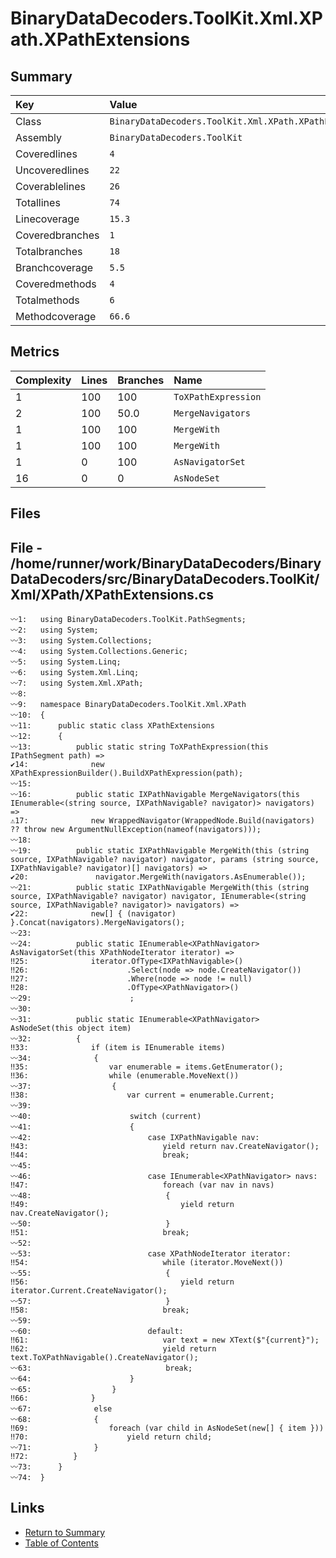 ﻿# BinaryDataDecoders.ToolKit.Xml.XPath.XPathExtensions

## Summary

| Key             | Value                                                  |
| :-------------- | :----------------------------------------------------- |
| Class           | `BinaryDataDecoders.ToolKit.Xml.XPath.XPathExtensions` |
| Assembly        | `BinaryDataDecoders.ToolKit`                           |
| Coveredlines    | `4`                                                    |
| Uncoveredlines  | `22`                                                   |
| Coverablelines  | `26`                                                   |
| Totallines      | `74`                                                   |
| Linecoverage    | `15.3`                                                 |
| Coveredbranches | `1`                                                    |
| Totalbranches   | `18`                                                   |
| Branchcoverage  | `5.5`                                                  |
| Coveredmethods  | `4`                                                    |
| Totalmethods    | `6`                                                    |
| Methodcoverage  | `66.6`                                                 |

## Metrics

| Complexity | Lines | Branches | Name                |
| :--------- | :---- | :------- | :------------------ |
| 1          | 100   | 100      | `ToXPathExpression` |
| 2          | 100   | 50.0     | `MergeNavigators`   |
| 1          | 100   | 100      | `MergeWith`         |
| 1          | 100   | 100      | `MergeWith`         |
| 1          | 0     | 100      | `AsNavigatorSet`    |
| 16         | 0     | 0        | `AsNodeSet`         |

## Files

## File - /home/runner/work/BinaryDataDecoders/BinaryDataDecoders/src/BinaryDataDecoders.ToolKit/Xml/XPath/XPathExtensions.cs

```CSharp
〰1:   using BinaryDataDecoders.ToolKit.PathSegments;
〰2:   using System;
〰3:   using System.Collections;
〰4:   using System.Collections.Generic;
〰5:   using System.Linq;
〰6:   using System.Xml.Linq;
〰7:   using System.Xml.XPath;
〰8:   
〰9:   namespace BinaryDataDecoders.ToolKit.Xml.XPath
〰10:  {
〰11:      public static class XPathExtensions
〰12:      {
〰13:          public static string ToXPathExpression(this IPathSegment path) =>
✔14:              new XPathExpressionBuilder().BuildXPathExpression(path);
〰15:  
〰16:          public static IXPathNavigable MergeNavigators(this IEnumerable<(string source, IXPathNavigable? navigator)> navigators) =>
⚠17:              new WrappedNavigator(WrappedNode.Build(navigators) ?? throw new ArgumentNullException(nameof(navigators)));
〰18:  
〰19:          public static IXPathNavigable MergeWith(this (string source, IXPathNavigable? navigator) navigator, params (string source, IXPathNavigable? navigator)[] navigators) =>
✔20:               navigator.MergeWith(navigators.AsEnumerable());
〰21:          public static IXPathNavigable MergeWith(this (string source, IXPathNavigable? navigator) navigator, IEnumerable<(string source, IXPathNavigable? navigator)> navigators) =>
✔22:              new[] { (navigator) }.Concat(navigators).MergeNavigators();
〰23:  
〰24:          public static IEnumerable<XPathNavigator> AsNavigatorSet(this XPathNodeIterator iterator) =>
‼25:              iterator.OfType<IXPathNavigable>()
‼26:                      .Select(node => node.CreateNavigator())
‼27:                      .Where(node => node != null)
‼28:                      .OfType<XPathNavigator>()
〰29:                      ;
〰30:  
〰31:          public static IEnumerable<XPathNavigator> AsNodeSet(this object item)
〰32:          {
‼33:              if (item is IEnumerable items)
〰34:              {
‼35:                  var enumerable = items.GetEnumerator();
‼36:                  while (enumerable.MoveNext())
〰37:                  {
‼38:                      var current = enumerable.Current;
〰39:  
〰40:                      switch (current)
〰41:                      {
〰42:                          case IXPathNavigable nav:
‼43:                              yield return nav.CreateNavigator();
‼44:                              break;
〰45:  
〰46:                          case IEnumerable<XPathNavigator> navs:
‼47:                              foreach (var nav in navs)
〰48:                              {
‼49:                                  yield return nav.CreateNavigator();
〰50:                              }
‼51:                              break;
〰52:  
〰53:                          case XPathNodeIterator iterator:
‼54:                              while (iterator.MoveNext())
〰55:                              {
‼56:                                  yield return iterator.Current.CreateNavigator();
〰57:                              }
‼58:                              break;
〰59:  
〰60:                          default:
‼61:                              var text = new XText($"{current}");
‼62:                              yield return text.ToXPathNavigable().CreateNavigator();
〰63:                              break;
〰64:                      }
〰65:                  }
‼66:              }
〰67:              else
〰68:              {
‼69:                  foreach (var child in AsNodeSet(new[] { item }))
‼70:                      yield return child;
〰71:              }
‼72:          }
〰73:      }
〰74:  }
```

## Links

* [Return to Summary](Summary.md)
* [Table of Contents](../TOC.md)

